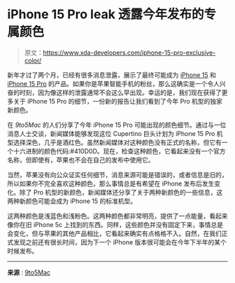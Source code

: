 # iPhone 15 Pro leak 透露今年发布的专属颜色

> 原文：<https://www.xda-developers.com/iphone-15-pro-exclusive-color/>

新年才过了两个月，已经有很多消息泄露，展示了最终可能成为 [iPhone 15](https://www.xda-developers.com/iphone-15-first-look/) 和 [iPhone 15 Pro](https://www.xda-developers.com/iphone-15-pro-first-look/) 的产品。如果你是苹果智能手机的粉丝，那么这确实是一个令人兴奋的时刻，因为像这样的泄露通常不会这么早出现。幸运的是，我们现在获得了更多关于 iPhone 15 Pro 的细节，一份新的报告让我们看到了今年 Pro 机型的独家新颜色。

在 *9to5Mac* 的人们分享了今年 iPhone 15 Pro 可能出现的颜色细节。通过与一位消息人士交谈，新闻媒体能够发现这位 Cupertino 巨头计划为 iPhone 15 Pro 机型选择深色，几乎是酒红色。虽然新闻媒体对这种颜色没有正式的名称，但它有一个十六进制的颜色代码:#410D0D。现在，检查这种颜色，它看起来没有一个官方名称，但即使有，苹果也不会在自己的发布中使用它。

当然，苹果没有向公众证实任何细节，消息来源可能是错误的，或者信息是旧的，所以如果你不完全喜欢这种颜色，那么事情总是有希望在 iPhone 发布后发生变化。除了 Pro 机型的新颜色，新闻媒体还分享了关于两种新颜色的一些信息，这两种新颜色可能会成为 iPhone 15 的标准机型。

这两种颜色是浅蓝色和浅粉色。这两种颜色都非常明亮，提供了一点能量，看起来像你在旧 iPhone 5c 上找到的东西。同样，这些颜色并没有固定下来，事情总是会变化，但与苹果的其他产品相比，它看起来确实有点格格不入。自然，在我们正式发现之前还有很长时间，因为下一个 iPhone 版本很可能会在今年下半年的某个时候发布。

* * *

**来源** : [9to5Mac](https://9to5mac.com/2023/02/23/iphone-15-iphone-15-pro-colors/)